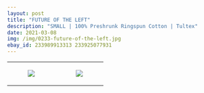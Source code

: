 ```yaml
---
layout: post
title: "FUTURE OF THE LEFT"
description: "SMALL | 100% Preshrunk Ringspun Cotton | Tultex"
date: 2021-03-08
img: /img/0233-future-of-the-left.jpg
ebay_id: 233989913313 233925077931
---
```




<table style="width:100%;"><tr><td style="vertical-align:top;">
      <figure class="tmblr-full" data-orig-height="2048" data-orig-width="1365" data-orig-src="https://concertshirts.netlify.app/shirts/0233/0233-01.jpg"><img src="https://64.media.tumblr.com/61c66c0bb79f0ca2dc388114da948759/3e653eb6294b29aa-86/s540x810/1ab44bec3adcd7793b8e9c960c995afaf6a05910.jpg" data-orig-height="2048" data-orig-width="1365" data-orig-src="https://concertshirts.netlify.app/shirts/0233/0233-01.jpg"/></figure></td>
    <td style="vertical-align:top;">
      <figure class="tmblr-full" data-orig-height="2048" data-orig-width="1365" data-orig-src="https://concertshirts.netlify.app/shirts/0233/0233-02.jpg"><img src="https://64.media.tumblr.com/b9d6649014e48e7802a4ce7df9464d6f/3e653eb6294b29aa-e5/s540x810/5b5d75145d30c2c6ca2a348cf6fe8890438e9f39.jpg" data-orig-height="2048" data-orig-width="1365" data-orig-src="https://concertshirts.netlify.app/shirts/0233/0233-02.jpg"/></figure></td>
  </tr></table>
